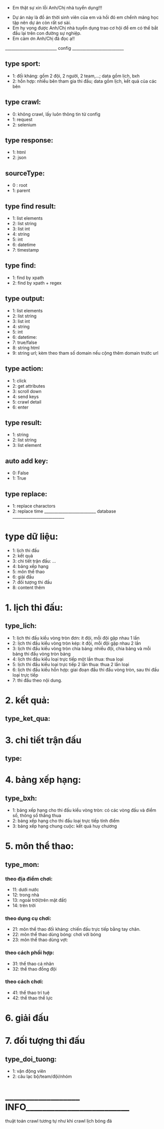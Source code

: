 - Em thật sự xin lỗi Anh/Chị nhà tuyển dụng!!!
+ Dự án này là đồ án thời sinh viên của em và hồi đó em chểnh mảng học tập nên dự án còn rất sơ sài.
+ Em hy vọng được Anh/Chị nhà tuyển dụng trao cơ hội để em có thể bắt đầu lại trên con đường sự nghiệp.
+ Em cảm ơn Anh/Chị đã đọc ạ!!

__________________________ config __________________________

## type sport:
+ 1: đối kháng: gồm 2 đội, 2 người, 2 team,...; data gồm lịch, bxh
+ 2: hỗn hợp: nhiều bên tham gia thi đấu; data gồm lịch, kết quả của các bên

## type crawl:
+ 0: không crawl, lấy luôn thông tin từ config
+ 1: request
+ 2: selenium

## type response:
+ 1: html
+ 2: json

## sourceType:
+ 0 : root
+ 1: parent

## type find result:
+ 1: list elements
+ 2: list string
+ 3: list int
+ 4: string
+ 5: int
+ 6: datetime
+ 7: timestamp
<!-- + 3: list string -->


## type find:
+ 1: find by xpath
+ 2: find by xpath + regex


## type output:
+ 1: list elements
+ 2: list string
+ 3: list int
+ 4: string
+ 5: int
+ 6: datetime: 
+ 7: true/false
+ 8: string html
+ 9: string url; kèm theo tham số domain nếu cộng thêm domain trước url


## type action:
+ 1: click
+ 2: get attributes
+ 3: scroll down
+ 4: send keys
+ 5: crawl detail
+ 6: enter

## type result:
+ 1: string
+ 2: list string
+ 3: list element

## auto add key:
+ 0: False
+ 1: True

## type replace:
+ 1: replace charactors
+ 2: replace time
__________________________ database __________________________
# type dữ liệu:
+ 1: lịch thi đấu
+ 2: kết quả
+ 3: chi tiết trận đấu: ...
+ 4: bảng xếp hạng
+ 5: môn thể thao
+ 6: giải đấu
+ 7: đối tượng thi đấu
+ 8: content thêm


# 1. lịch thi đấu:
## type_lich:
+ 1: lịch thi đấu kiểu vòng tròn đơn: ít đội, mỗi đội gặp nhau 1 lần
+ 2: lịch thi đấu kiểu vòng tròn kép: ít đội, mỗi đội gặp nhau 2 lần
+ 3: lịch thi đấu kiểu vòng tròn chia bảng: nhiều đội, chia bảng và mỗi bảng thi đấu vòng tròn bảng
+ 4: lịch thi đấu kiểu loại trực tiếp một lần thua: thua loại
+ 5: lịch thi đấu kiểu loại trực tiếp 2 lần thua: thua 2 lần loại
+ 6: lịch thi đấu kiểu hỗn hợp: giai đoạn đầu thi đấu vòng tròn, sau thi đấu loại trực tiếp
+ 7: thi đấu theo nội dung.


# 2. kết quả:
## type_ket_qua:


# 3. chi tiết trận đấu
## type:


# 4. bảng xếp hạng:
## type_bxh:
+ 1: bảng xếp hạng cho thi đấu kiểu vòng tròn: có các vòng đấu và điểm số, thông số thắng thua
+ 2: bảng xếp hạng cho thi đấu loại trực tiếp tính điểm 
+ 3: bảng xếp hạng chung cuộc: kết quả huy chương

# 5. môn thể thao:
## type_mon:
### theo địa điểm chơi:
+ 11: dưới nước
+ 12: trong nhà
+ 13: ngoài trời(trên mặt đất)
+ 14: trên trời
### theo dụng cụ chơi:
+ 21: môn thể thao đối kháng: chiến đấu trực tiếp bằng tay chân.
+ 22: môn thể thao dùng bóng: chơi với bóng
+ 23: môn thể thao dùng vợt: 
### theo cách phối hợp:
+ 31: thể thao cá nhân
+ 32: thể thao đồng đội
### theo cách chơi:
+ 41: thể thao trí tuệ
+ 42: thể thao thể lực


# 6. giải đấu


# 7. đối tượng thi đấu
## type_doi_tuong:
+ 1: vận động viên 
+ 2: câu lạc bộ/team/đội/nhóm

# __________________ INFO_________________________
thuật toán crawl tương tự như khi crawl lịch bóng đá


